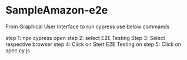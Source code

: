 ﻿# SampleAmazon-e2e

From Graphical User Interface
to run cypress use below commands 

step 1: npx cypress open
step 2: select E2E Testing
Step 3: Select respective browser
step 4: Click on Stert E2E Testing on <browser>
step 5: Click on spec.cy.js 





